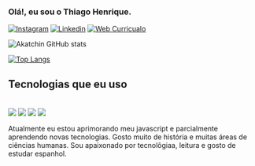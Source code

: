 ### Olá!, eu sou o Thiago Henrique.

[![Instagram](https://img.shields.io/badge/Instagram-E4405F?style=for-the-badge&logo=instagram&logoColor=white)](https://www.instagram.com/thiago.jp.221/)
[![Linkedin](https://img.shields.io/badge/LinkedIn-0077B5?style=for-the-badge&logo=linkedin&logoColor=white)](https://www.linkedin.com/in/thiago-henrique-3b1bb419a/)
[![Web Curricualo](https://img.shields.io/badge/GitHub-100000?style=for-the-badge&logo=github&logoColor=white)](https://akatchin.github.io/Alura-challenge-02/)

![Akatchin GitHub stats](https://github-readme-stats.vercel.app/api?username=Akatchin&show_icons=true&theme=radical)

[![Top Langs](https://github-readme-stats.vercel.app/api/top-langs/?username=Akatchin&layout=compact)](https://github.com/Akatchin/github-readme-stats)

## Tecnologias que eu uso

<div style="display: inline_block"><br/>
  <img align="center" src="https://img.shields.io/badge/HTML5-E34F26?style=for-the-badge&logo=html5&logoColor=white">
  <img align="center" src="https://img.shields.io/badge/CSS3-1572B6?style=for-the-badge&logo=css3&logoColor=white">
  <img align="center" src="https://img.shields.io/badge/JavaScript-323330?style=for-the-badge&logo=javascript&logoColor=F7DF1E">
  <img align="center" src="https://img.shields.io/badge/Node.js-43853D?style=for-the-badge&logo=node.js&logoColor=white">
<div/>
  
  <div style= font-size: 18px"><br/>
  Atualmente eu estou aprimorando meu javascript e parcialmente aprendendo novas tecnologias.
  Gosto muito de história e muitas áreas de ciências humanas. Sou apaixonado por tecnolôgiaa, leitura e gosto de estudar espanhol.
  
<div/>
